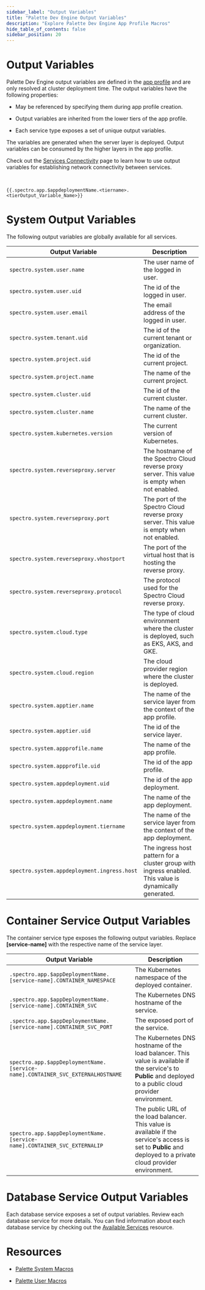 ```yaml
---
sidebar_label: "Output Variables"
title: "Palette Dev Engine Output Variables"
description: "Explore Palette Dev Engine App Profile Macros"
hide_table_of_contents: false
sidebar_position: 20
---
```






# Output Variables

Palette Dev Engine output variables are defined in the [app profile](/glossary-all#appprofile) and are only resolved at cluster deployment time. The output variables have the following properties:

* May be referenced by specifying them during app profile creation.

* Output variables are inherited from the lower tiers of the app profile.

* Each service type exposes a set of unique output variables. 



The variables are generated when the server layer is deployed. Output variables can be consumed by the higher layers in the app profile. 

Check out the [Services Connectivity](/devx/app-profile/services/connectivity) page to learn how to use output variables for establishing network connectivity between services.


<br /> 


```
{{.spectro.app.$appdeploymentName.<tiername>.<tierOutput_Variable_Name>}}
```

# System Output Variables

The following output variables are globally available for all services.

| Output Variable | Description |
| --- | --- |
| `spectro.system.user.name` | The user name of the logged in user. |
| `spectro.system.user.uid` | The id of the logged in user.|
| `spectro.system.user.email` | The email address of the logged in user. |
| `spectro.system.tenant.uid `| The id of the current tenant or organization. |
| `spectro.system.project.uid` | The id of the current project. |
| `spectro.system.project.name` | The name of the current project. |
| `spectro.system.cluster.uid` |  The id of the current cluster. |
| `spectro.system.cluster.name` | The name of the current cluster. |
| `spectro.system.kubernetes.version` | The current version of Kubernetes. |
| `spectro.system.reverseproxy.server` | The hostname of the Spectro Cloud reverse proxy server. This value is empty when not enabled. |
| `spectro.system.reverseproxy.port` | The port of the Spectro Cloud reverse proxy server. This value is empty when not enabled. |
| `spectro.system.reverseproxy.vhostport` | The port of the virtual host that is hosting the reverse proxy. |
| `spectro.system.reverseproxy.protocol` | The protocol used for the Spectro Cloud reverse proxy. |
| `spectro.system.cloud.type` | The type of cloud environment where the cluster is deployed, such as EKS, AKS, and GKE. |
| `spectro.system.cloud.region` |  The cloud provider region where the cluster is deployed.|
| `spectro.system.apptier.name` | The name of the service layer from the context of the app profile. |
| `spectro.system.apptier.uid` | The id of the service layer. |
| `spectro.system.appprofile.name` | The name of the app profile. |
| `spectro.system.appprofile.uid` |  The  id of the app profile. |
| `spectro.system.appdeployment.uid` | The id of the app deployment.  |
| `spectro.system.appdeployment.name` | The name of the app deployment. |
| `spectro.system.appdeployment.tiername` | The name of the service layer from the context of the app deployment. |
| `spectro.system.appdeployment.ingress.host` | The ingress host pattern for a cluster group with ingress enabled. This value is dynamically generated. |

# Container Service Output Variables

The container service type exposes the following output variables. Replace **[service-name]** with the respective name of the service layer.

| Output Variable | Description |
| --- | --- |
| `.spectro.app.$appDeploymentName.[service-name].CONTAINER_NAMESPACE` | The Kubernetes namespace of the deployed container.  |
|`.spectro.app.$appDeploymentName.[service-name].CONTAINER_SVC`  | The Kubernetes DNS hostname of the service. |
|`.spectro.app.$appDeploymentName.[service-name].CONTAINER_SVC_PORT`  | The exposed port of the service. |
| `spectro.app.$appDeploymentName.[service-name].CONTAINER_SVC_EXTERNALHOSTNAME`| The Kubernetes DNS hostname of the load balancer. This value is available if the service's  to **Public** and deployed to a public cloud provider environment. |
|`spectro.app.$appDeploymentName.[service-name].CONTAINER_SVC_EXTERNALIP`| The public URL of the load balancer. This value is available if the service's access is set to **Public** and deployed to a private cloud provider environment.|

# Database Service Output Variables

Each database service exposes a set of output variables. Review each database service for more details. You can find information about each database service by checking out the [Available Services](/devx/app-profile/services/service-listings) resource.

# Resources

* [Palette System Macros](/registries-and-packs/pack-constraints#packmacros)

* [Palette User Macros](/clusters/cluster-management/macros#overview)
<br />
